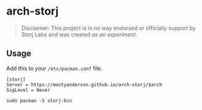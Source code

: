 # arch-storj

> Disclaimer: This project is in no way endorsed or officially support by Storj Labs and was created *as an experiment*.

## Usage

Add this to your `/etc/pacman.conf` file.

```
[storj]
Server = https://montyanderson.github.io/arch-storj/$arch
SigLevel = Never
```

```
sudo pacman -S storj-bin
```

